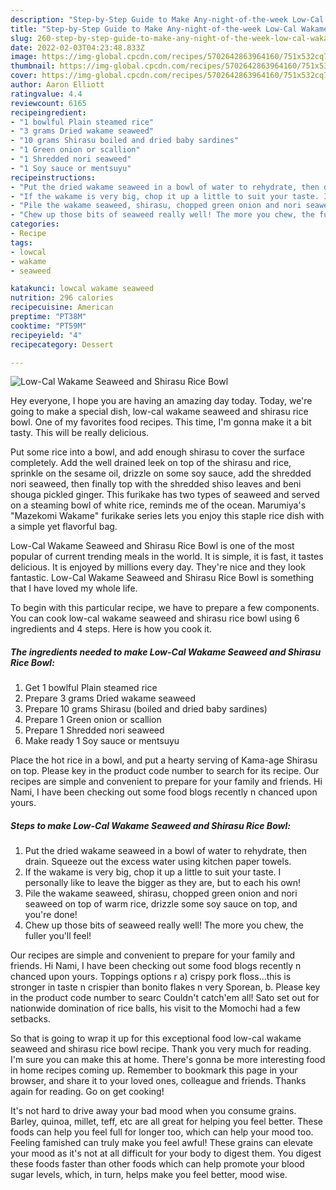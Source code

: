 ```yaml
---
description: "Step-by-Step Guide to Make Any-night-of-the-week Low-Cal Wakame Seaweed and Shirasu Rice Bowl"
title: "Step-by-Step Guide to Make Any-night-of-the-week Low-Cal Wakame Seaweed and Shirasu Rice Bowl"
slug: 260-step-by-step-guide-to-make-any-night-of-the-week-low-cal-wakame-seaweed-and-shirasu-rice-bowl
date: 2022-02-03T04:23:48.833Z
image: https://img-global.cpcdn.com/recipes/5702642863964160/751x532cq70/low-cal-wakame-seaweed-and-shirasu-rice-bowl-recipe-main-photo.jpg
thumbnail: https://img-global.cpcdn.com/recipes/5702642863964160/751x532cq70/low-cal-wakame-seaweed-and-shirasu-rice-bowl-recipe-main-photo.jpg
cover: https://img-global.cpcdn.com/recipes/5702642863964160/751x532cq70/low-cal-wakame-seaweed-and-shirasu-rice-bowl-recipe-main-photo.jpg
author: Aaron Elliott
ratingvalue: 4.4
reviewcount: 6165
recipeingredient:
- "1 bowlful Plain steamed rice"
- "3 grams Dried wakame seaweed"
- "10 grams Shirasu boiled and dried baby sardines"
- "1 Green onion or scallion"
- "1 Shredded nori seaweed"
- "1 Soy sauce or mentsuyu"
recipeinstructions:
- "Put the dried wakame seaweed in a bowl of water to rehydrate, then drain. Squeeze out the excess water using kitchen paper towels."
- "If the wakame is very big, chop it up a little to suit your taste. I personally like to leave the bigger as they are, but to each his own!"
- "Pile the wakame seaweed, shirasu, chopped green onion and nori seaweed on top of warm rice, drizzle some soy sauce on top, and you&#39;re done!"
- "Chew up those bits of seaweed really well! The more you chew, the fuller you&#39;ll feel!"
categories:
- Recipe
tags:
- lowcal
- wakame
- seaweed

katakunci: lowcal wakame seaweed 
nutrition: 296 calories
recipecuisine: American
preptime: "PT38M"
cooktime: "PT59M"
recipeyield: "4"
recipecategory: Dessert

---
```



![Low-Cal Wakame Seaweed and Shirasu Rice Bowl](https://img-global.cpcdn.com/recipes/5702642863964160/751x532cq70/low-cal-wakame-seaweed-and-shirasu-rice-bowl-recipe-main-photo.jpg)

Hey everyone, I hope you are having an amazing day today. Today, we're going to make a special dish, low-cal wakame seaweed and shirasu rice bowl. One of my favorites food recipes. This time, I'm gonna make it a bit tasty. This will be really delicious.

Put some rice into a bowl, and add enough shirasu to cover the surface completely. Add the well drained leek on top of the shirasu and rice, sprinkle on the sesame oil, drizzle on some soy sauce, add the shredded nori seaweed, then finally top with the shredded shiso leaves and beni shouga pickled ginger. This furikake has two types of seaweed and served on a steaming bowl of white rice, reminds me of the ocean. Marumiya&#39;s &#34;Mazekomi Wakame&#34; furikake series lets you enjoy this staple rice dish with a simple yet flavorful bag.

Low-Cal Wakame Seaweed and Shirasu Rice Bowl is one of the most popular of current trending meals in the world. It is simple, it is fast, it tastes delicious. It is enjoyed by millions every day. They're nice and they look fantastic. Low-Cal Wakame Seaweed and Shirasu Rice Bowl is something that I have loved my whole life.


To begin with this particular recipe, we have to prepare a few components. You can cook low-cal wakame seaweed and shirasu rice bowl using 6 ingredients and 4 steps. Here is how you cook it.

<!--inarticleads1-->

##### The ingredients needed to make Low-Cal Wakame Seaweed and Shirasu Rice Bowl:

1. Get 1 bowlful Plain steamed rice
1. Prepare 3 grams Dried wakame seaweed
1. Prepare 10 grams Shirasu (boiled and dried baby sardines)
1. Prepare 1 Green onion or scallion
1. Prepare 1 Shredded nori seaweed
1. Make ready 1 Soy sauce or mentsuyu


Place the hot rice in a bowl, and put a hearty serving of Kama-age Shirasu on top. Please key in the product code number to search for its recipe. Our recipes are simple and convenient to prepare for your family and friends. Hi Nami, I have been checking out some food blogs recently n chanced upon yours. 

<!--inarticleads2-->

##### Steps to make Low-Cal Wakame Seaweed and Shirasu Rice Bowl:

1. Put the dried wakame seaweed in a bowl of water to rehydrate, then drain. Squeeze out the excess water using kitchen paper towels.
1. If the wakame is very big, chop it up a little to suit your taste. I personally like to leave the bigger as they are, but to each his own!
1. Pile the wakame seaweed, shirasu, chopped green onion and nori seaweed on top of warm rice, drizzle some soy sauce on top, and you&#39;re done!
1. Chew up those bits of seaweed really well! The more you chew, the fuller you&#39;ll feel!


Our recipes are simple and convenient to prepare for your family and friends. Hi Nami, I have been checking out some food blogs recently n chanced upon yours. Toppings options r a) crispy pork floss…this is stronger in taste n crispier than bonito flakes n very Sporean, b. Please key in the product code number to searc Couldn&#39;t catch&#39;em all! Sato set out for nationwide domination of rice balls, his visit to the Momochi had a few setbacks. 

So that is going to wrap it up for this exceptional food low-cal wakame seaweed and shirasu rice bowl recipe. Thank you very much for reading. I'm sure you can make this at home. There's gonna be more interesting food in home recipes coming up. Remember to bookmark this page in your browser, and share it to your loved ones, colleague and friends. Thanks again for reading. Go on get cooking!

It's not hard to drive away your bad mood when you consume grains. Barley, quinoa, millet, teff, etc are all great for helping you feel better. These foods can help you feel full for longer too, which can help your mood too. Feeling famished can truly make you feel awful! These grains can elevate your mood as it's not at all difficult for your body to digest them. You digest these foods faster than other foods which can help promote your blood sugar levels, which, in turn, helps make you feel better, mood wise.
